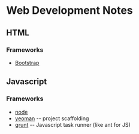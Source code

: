 Web Development Notes
=====================

## HTML

### Frameworks

- [Bootstrap](http://getbootstrap.com/2.3.2/)

## Javascript

### Frameworks

- [node](https://nodejs.org/) 
- [yeoman](http://yeoman.io/) -- project scaffolding
- [grunt](http://gruntjs.com/) -- Javascript task runner (like ant for JS)
